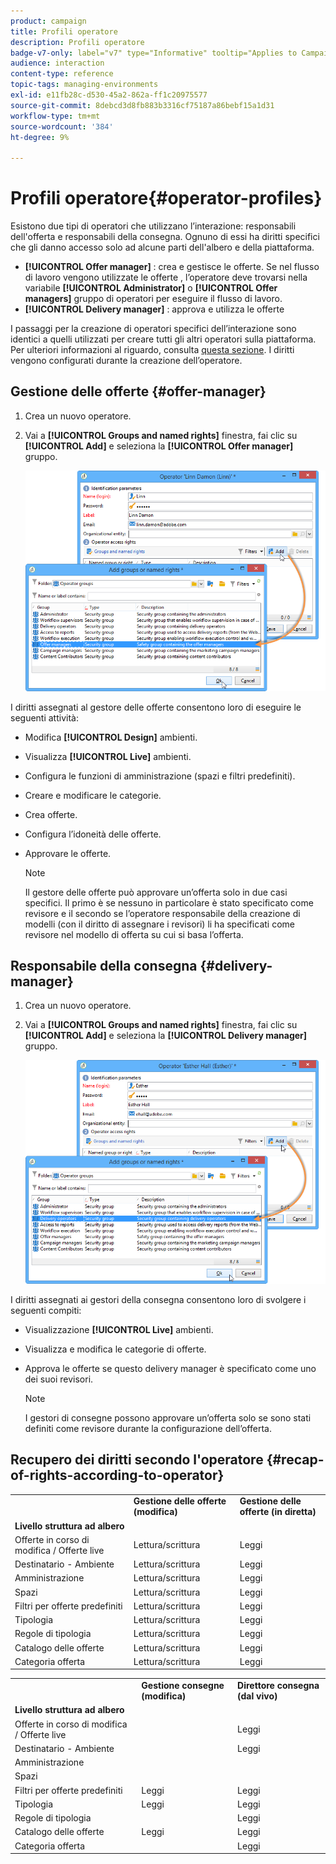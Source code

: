 ```yaml
---
product: campaign
title: Profili operatore
description: Profili operatore
badge-v7-only: label="v7" type="Informative" tooltip="Applies to Campaign Classic v7 only"
audience: interaction
content-type: reference
topic-tags: managing-environments
exl-id: e11fb28c-d530-45a2-862a-ff1c20975577
source-git-commit: 8debcd3d8fb883b3316cf75187a86bebf15a1d31
workflow-type: tm+mt
source-wordcount: '384'
ht-degree: 9%

---
```


# Profili operatore{#operator-profiles}



Esistono due tipi di operatori che utilizzano l’interazione: responsabili dell&#39;offerta e responsabili della consegna. Ognuno di essi ha diritti specifici che gli danno accesso solo ad alcune parti dell&#39;albero e della piattaforma.

* **[!UICONTROL Offer manager]** : crea e gestisce le offerte. Se nel flusso di lavoro vengono utilizzate le offerte , l’operatore deve trovarsi nella variabile **[!UICONTROL Administrator]** o **[!UICONTROL Offer managers]** gruppo di operatori per eseguire il flusso di lavoro.
* **[!UICONTROL Delivery manager]** : approva e utilizza le offerte

I passaggi per la creazione di operatori specifici dell’interazione sono identici a quelli utilizzati per creare tutti gli altri operatori sulla piattaforma. Per ulteriori informazioni al riguardo, consulta [questa sezione](../../platform/using/access-management.md). I diritti vengono configurati durante la creazione dell’operatore.

## Gestione delle offerte {#offer-manager}

1. Crea un nuovo operatore.
1. Vai a **[!UICONTROL Groups and named rights]** finestra, fai clic su **[!UICONTROL Add]** e seleziona la **[!UICONTROL Offer manager]** gruppo.

   ![](assets/offer_operators_create_001.png)

I diritti assegnati al gestore delle offerte consentono loro di eseguire le seguenti attività:

* Modifica **[!UICONTROL Design]** ambienti.
* Visualizza **[!UICONTROL Live]** ambienti.
* Configura le funzioni di amministrazione (spazi e filtri predefiniti).
* Creare e modificare le categorie.
* Crea offerte.
* Configura l’idoneità delle offerte.
* Approvare le offerte.

   >[!NOTE]
   >
   >Il gestore delle offerte può approvare un’offerta solo in due casi specifici. Il primo è se nessuno in particolare è stato specificato come revisore e il secondo se l’operatore responsabile della creazione di modelli (con il diritto di assegnare i revisori) li ha specificati come revisore nel modello di offerta su cui si basa l’offerta.

## Responsabile della consegna {#delivery-manager}

1. Crea un nuovo operatore.
1. Vai a **[!UICONTROL Groups and named rights]** finestra, fai clic su **[!UICONTROL Add]** e seleziona la **[!UICONTROL Delivery manager]** gruppo.

   ![](assets/offer_operators_create_002.png)

I diritti assegnati ai gestori della consegna consentono loro di svolgere i seguenti compiti:

* Visualizzazione **[!UICONTROL Live]** ambienti.
* Visualizza e modifica le categorie di offerte.
* Approva le offerte se questo delivery manager è specificato come uno dei suoi revisori.

   >[!NOTE]
   >
   >I gestori di consegne possono approvare un’offerta solo se sono stati definiti come revisore durante la configurazione dell’offerta.

## Recupero dei diritti secondo l&#39;operatore {#recap-of-rights-according-to-operator}

<table> 
 <tbody> 
  <tr> 
   <td> </td> 
   <td> <strong>Gestione delle offerte (modifica)</strong><br /> </td> 
   <td> <strong>Gestione delle offerte (in diretta)</strong><br /> </td> 
  </tr> 
  <tr> 
   <td> <strong>Livello struttura ad albero</strong><br /> </td> 
   <td> </td> 
   <td> </td> 
  </tr> 
  <tr> 
   <td> Offerte in corso di modifica / Offerte live<br /> </td> 
   <td> Lettura/scrittura<br /> </td> 
   <td> Leggi<br /> </td> 
  </tr> 
  <tr> 
   <td> Destinatario - Ambiente<br /> </td> 
   <td> Lettura/scrittura<br /> </td> 
   <td> Leggi<br /> </td> 
  </tr> 
  <tr> 
   <td> Amministrazione<br /> </td> 
   <td> Lettura/scrittura<br /> </td> 
   <td> Leggi<br /> </td> 
  </tr> 
  <tr> 
   <td> Spazi<br /> </td> 
   <td> Lettura/scrittura<br /> </td> 
   <td> Leggi<br /> </td> 
  </tr> 
  <tr> 
   <td> Filtri per offerte predefiniti<br /> </td> 
   <td> Lettura/scrittura<br /> </td> 
   <td> Leggi<br /> </td> 
  </tr> 
  <tr> 
   <td> Tipologia<br /> </td> 
   <td> Lettura/scrittura<br /> </td> 
   <td> Leggi<br /> </td> 
  </tr> 
  <tr> 
   <td> Regole di tipologia<br /> </td> 
   <td> Lettura/scrittura<br /> </td> 
   <td> Leggi<br /> </td> 
  </tr> 
  <tr> 
   <td> Catalogo delle offerte<br /> </td> 
   <td> Lettura/scrittura<br /> </td> 
   <td> Leggi<br /> </td> 
  </tr> 
  <tr> 
   <td> Categoria offerta<br /> </td> 
   <td> Lettura/scrittura<br /> </td> 
   <td> Leggi<br /> </td> 
  </tr> 
 </tbody> 
</table>

<table> 
 <tbody> 
  <tr> 
   <td> </td> 
   <td> <strong>Gestione consegne (modifica)</strong><br /> </td> 
   <td> <strong>Direttore consegna (dal vivo)</strong><br /> </td> 
  </tr> 
  <tr> 
   <td> <strong>Livello struttura ad albero</strong><br /> </td> 
   <td> </td> 
   <td> </td> 
  </tr> 
  <tr> 
   <td> Offerte in corso di modifica / Offerte live<br /> </td> 
   <td> </td> 
   <td> Leggi<br /> </td> 
  </tr> 
  <tr> 
   <td> Destinatario - Ambiente<br /> </td> 
   <td> </td> 
   <td> Leggi<br /> </td> 
  </tr> 
  <tr> 
   <td> Amministrazione<br /> </td> 
   <td> </td> 
   <td> </td> 
  </tr> 
  <tr> 
   <td> Spazi<br /> </td> 
   <td> </td> 
   <td> </td> 
  </tr> 
  <tr> 
   <td> Filtri per offerte predefiniti<br /> </td> 
   <td> Leggi<br /> </td> 
   <td> Leggi<br /> </td> 
  </tr> 
  <tr> 
   <td> Tipologia<br /> </td> 
   <td> Leggi<br /> </td> 
   <td> Leggi<br /> </td> 
  </tr> 
  <tr> 
   <td> Regole di tipologia<br /> </td> 
   <td> </td> 
   <td> Leggi<br /> </td> 
  </tr> 
  <tr> 
   <td> Catalogo delle offerte<br /> </td> 
   <td> Leggi<br /> </td> 
   <td> Leggi<br /> </td> 
  </tr> 
  <tr> 
   <td> Categoria offerta<br /> </td> 
   <td> </td> 
   <td> Leggi<br /> </td> 
  </tr> 
 </tbody> 
</table>
